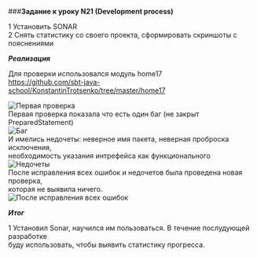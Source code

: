 ###**Задание к уроку N21 (Development process)**

1 Установить SONAR  
2 Снять статистику со своего проекта, сформировать скриншоты с пояснениями   

***Реализация***

Для проверки использовался модуль home17  
https://github.com/sbt-java-school/KonstantinTrotsenko/tree/master/home17  

![Первая проверка](https://github.com/sbt-java-school/KonstantinTrotsenko/tree/master/home21/src/main/resources/before.jpg)   
Первая проверка показала что есть один баг (не закрыт PreparedStatement)  
![Баг](https://github.com/sbt-java-school/KonstantinTrotsenko/tree/master/home21/src/main/resources/bug.jpg)   
И имелись недочеты: неверное имя пакета, неверная проброска исключения,  
необходимость указания интрефейса как функционального   
![Недочеты](https://github.com/sbt-java-school/KonstantinTrotsenko/tree/master/home21/src/main/resources/smells.jpg)   
После исправления всех ошибок и недочетов была проведена новая проверка,  
которая не выявила ничего.  
![После исправления всех ошибок](https://github.com/sbt-java-school/KonstantinTrotsenko/tree/master/home21/src/main/resources/after.jpg)       

***Итог***

1 Установил Sonar, научился им пользоваться. В течение послудующей разработке  
буду использовать, чтобы выявить статистику прогресса.  

